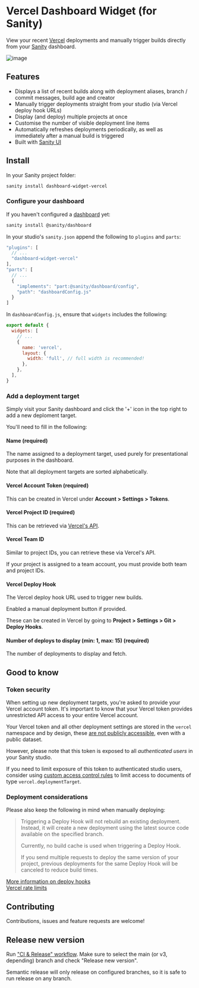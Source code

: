 # Vercel Dashboard Widget (for Sanity)

View your recent [Vercel](https://vercel.com/) deployments and manually trigger builds directly from your [Sanity](https://www.sanity.io/) dashboard.

![image](https://user-images.githubusercontent.com/209129/112195398-d0bf8380-8c01-11eb-8857-60c37ae50326.jpg)

## Features

- Displays a list of recent builds along with deployment aliases, branch / commit messages, build age and creator
- Manually trigger deployments straight from your studio (via Vercel deploy hook URLs)
- Display (and deploy) multiple projects at once
- Customise the number of visible deployment line items
- Automatically refreshes deployments periodically, as well as immediately after a manual build is triggered
- Built with [Sanity UI](https://www.sanity.io/ui)

## Install

In your Sanity project folder:

```sh
sanity install dashboard-widget-vercel
```

### Configure your dashboard

If you haven't configured a [dashboard](https://www.sanity.io/docs/dashboard) yet:

```sh
sanity install @sanity/dashboard
```

In your studio's `sanity.json` append the following to `plugins` and `parts`:

```javascript
"plugins": [
  // ...
  "dashboard-widget-vercel"
],
"parts": [
  // ...
  {
    "implements": "part:@sanity/dashboard/config",
    "path": "dashboardConfig.js"
  }
]
```

In `dashboardConfig.js`, ensure that `widgets` includes the following:

```javascript
export default {
  widgets: [
    // ...
    {
      name: 'vercel',
      layout: {
        width: 'full', // full width is recommended!
      },
    },
  ],
}
```

### Add a deployment target

Simply visit your Sanity dashboard and click the '+' icon in the top right to add a new deploment target.

You'll need to fill in the following:

#### Name (required)

The name assigned to a deployment target, used purely for presentational purposes in the dashboard.

Note that all deployment targets are sorted alphabetically.

#### Vercel Account Token (required)

This can be created in Vercel under **Account > Settings > Tokens**.

#### Vercel Project ID (required)

This can be retrieved via [Vercel's API](https://vercel.com/docs/api#endpoints/projects/get-projects).

#### Vercel Team ID

Similar to project IDs, you can retrieve these via Vercel's API.

If your project is assigned to a team account, you must provide both team and project IDs.

#### Vercel Deploy Hook

The Vercel deploy hook URL used to trigger new builds.

Enabled a manual deployment button if provided.

These can be created in Vercel by going to **Project > Settings > Git > Deploy Hooks**.

#### Number of deploys to display (min: 1, max: 15) (required)

The number of deployments to display and fetch.

## Good to know

### Token security

When setting up new deployment targets, you're asked to provide your Vercel account token. It's important to know that your Vercel token provides unrestricted API access to your entire Vercel account.

Your Vercel token and all other deployment settings are stored in the `vercel` namespace and by design, these [are not publicly accessible](https://www.sanity.io/docs/ids), even with a public dataset.

However, please note that this token is exposed to all _authenticated users_ in your Sanity studio.

If you need to limit exposure of this token to authenticated studio users, consider using [custom access control rules](https://www.sanity.io/docs/access-control) to limit access to documents of type `vercel.deploymentTarget`.

### Deployment considerations

Please also keep the following in mind when manually deploying:

> Triggering a Deploy Hook will not rebuild an existing deployment. Instead, it will create a new deployment using the latest source code available on the specified branch.
>
> Currently, no build cache is used when triggering a Deploy Hook.
>
> If you send multiple requests to deploy the same version of your project, previous deployments for the same Deploy Hook will be canceled to reduce build times.

[More information on deploy hooks](https://vercel.com/docs/more/deploy-hooks#technical-details)  
[Vercel rate limits](https://vercel.com/docs/platform/limits#rate-limits)

## Contributing

Contributions, issues and feature requests are welcome!

## Release new version

Run ["CI & Release" workflow](https://github.com/sanity-io/sanity-plugin-dashboard-widget-vercel/actions/workflows/main.yml).
Make sure to select the main (or v3, depending) branch and check "Release new version".

Semantic release will only release on configured branches, so it is safe to run release on any branch.
